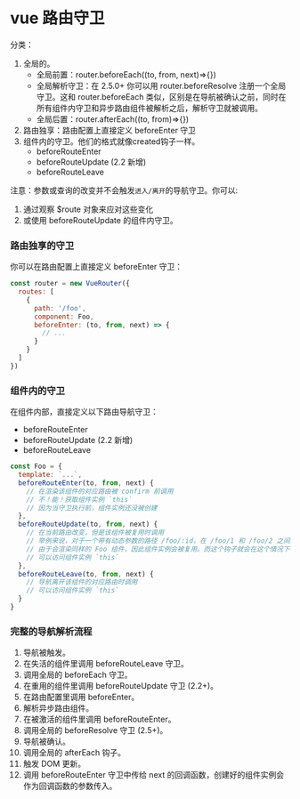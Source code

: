 # vue 路由守卫

分类：

1.  全局的。
    +   全局前置：router.beforeEach((to, from, next)=>{})
    +   全局解析守卫：在 2.5.0+ 你可以用 router.beforeResolve 注册一个全局守卫。这和 router.beforeEach 类似，区别是在导航被确认之前，同时在所有组件内守卫和异步路由组件被解析之后，解析守卫就被调用。
    +   全局后置：router.afterEach((to, from)=>{})
2.  路由独享：路由配置上直接定义 beforeEnter 守卫
3.  组件内的守卫。他们的格式就像created钩子一样。
    +   beforeRouteEnter
    +   beforeRouteUpdate (2.2 新增)
    +   beforeRouteLeave

注意：参数或查询的改变并不会触发`进入/离开`的导航守卫。你可以:

1.  通过观察 $route 对象来应对这些变化
2.  或使用 beforeRouteUpdate 的组件内守卫。

### 路由独享的守卫

你可以在路由配置上直接定义 beforeEnter 守卫：

```js
const router = new VueRouter({
  routes: [
    {
      path: '/foo',
      component: Foo,
      beforeEnter: (to, from, next) => {
        // ...
      }
    }
  ]
})
```

### 组件内的守卫

在组件内部，直接定义以下路由导航守卫：

+   beforeRouteEnter
+   beforeRouteUpdate (2.2 新增)
+   beforeRouteLeave

```js
const Foo = {
  template: `...`,
  beforeRouteEnter(to, from, next) {
    // 在渲染该组件的对应路由被 confirm 前调用
    // 不！能！获取组件实例 `this`
    // 因为当守卫执行前，组件实例还没被创建
  },
  beforeRouteUpdate(to, from, next) {
    // 在当前路由改变，但是该组件被复用时调用
    // 举例来说，对于一个带有动态参数的路径 /foo/:id，在 /foo/1 和 /foo/2 之间跳转的时候，
    // 由于会渲染同样的 Foo 组件，因此组件实例会被复用。而这个钩子就会在这个情况下被调用。
    // 可以访问组件实例 `this`
  },
  beforeRouteLeave(to, from, next) {
    // 导航离开该组件的对应路由时调用
    // 可以访问组件实例 `this`
  }
}
```

### 完整的导航解析流程

1.  导航被触发。
2.  在失活的组件里调用 beforeRouteLeave 守卫。
3.  调用全局的 beforeEach 守卫。
4.  在重用的组件里调用 beforeRouteUpdate 守卫 (2.2+)。
5.  在路由配置里调用 beforeEnter。
6.  解析异步路由组件。
7.  在被激活的组件里调用 beforeRouteEnter。
8.  调用全局的 beforeResolve 守卫 (2.5+)。
9.  导航被确认。
10.  调用全局的 afterEach 钩子。
11.  触发 DOM 更新。
12.  调用 beforeRouteEnter 守卫中传给 next 的回调函数，创建好的组件实例会作为回调函数的参数传入。